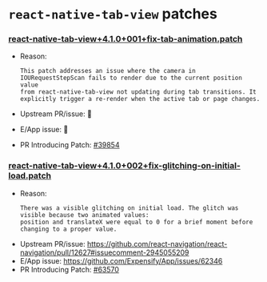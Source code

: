 # `react-native-tab-view` patches

### [react-native-tab-view+4.1.0+001+fix-tab-animation.patch](react-native-tab-view+4.1.0+001+fix-tab-animation.patch)

- Reason: 

    ```
    This patch addresses an issue where the camera in IOURequestStepScan fails to render due to the current position value
    from react-native-tab-view not updating during tab transitions. It explicitly trigger a re-render when the active tab or page changes.
    ```

- Upstream PR/issue: 🛑
- E/App issue: 🛑
- PR Introducing Patch: [#39854](https://github.com/Expensify/App/pull/39854)

### [react-native-tab-view+4.1.0+002+fix-glitching-on-initial-load.patch](react-native-tab-view+4.1.0+002+fix-glitching-on-initial-load.patch)

- Reason: 
    ```
    There was a visible glitching on initial load. The glitch was visible because two animated values:
    position and translateX were equal to 0 for a brief moment before changing to a proper value.
    ```
- Upstream PR/issue: https://github.com/react-navigation/react-navigation/pull/12627#issuecomment-2945055209
- E/App issue: https://github.com/Expensify/App/issues/62346
- PR Introducing Patch: [#63570](https://github.com/Expensify/App/pull/63570)
